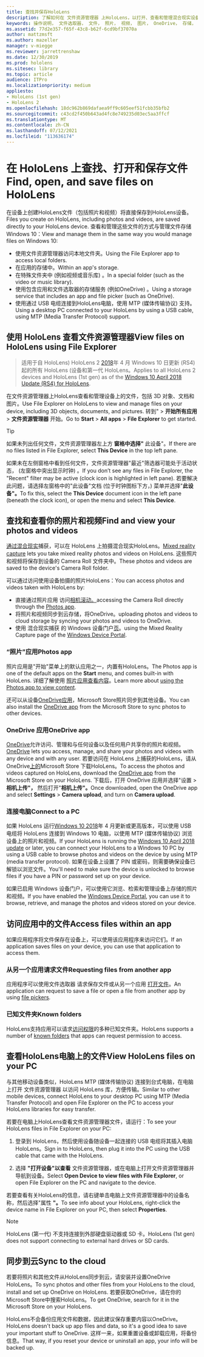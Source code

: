 ```yaml
---
title: 查找并保存HoloLens
description: 了解如何在 文件资源管理器 上HoloLens，以打开、查看和管理混合现实设备上的文件。
keywords: 操作说明， 文件选取器， 文件， 照片， 视频， 图片， OneDrive， 存储， 文件资源管理器， hololens
ms.assetid: 77d2e357-f65f-43c8-b62f-6cd9bf37070a
author: mattzmsft
ms.author: mazeller
manager: v-miegge
ms.reviewer: jarrettrenshaw
ms.date: 12/30/2019
ms.prod: hololens
ms.sitesec: library
ms.topic: article
audience: ITPro
ms.localizationpriority: medium
appliesto:
- HoloLens (1st gen)
- HoloLens 2
ms.openlocfilehash: 18dc962b869dafaea9ff9c605eef51fcbb35bfb2
ms.sourcegitcommit: c43cd2f450b643ad4fc8e749235d03ec5aa3ffcf
ms.translationtype: MT
ms.contentlocale: zh-CN
ms.lasthandoff: 07/12/2021
ms.locfileid: "113636174"
---
```

# <a name="find-open-and-save-files-on-hololens"></a><span data-ttu-id="ba0ba-104">在 HoloLens 上查找、打开和保存文件</span><span class="sxs-lookup"><span data-stu-id="ba0ba-104">Find, open, and save files on HoloLens</span></span>

<span data-ttu-id="ba0ba-105">在设备上创建HoloLens文件（包括照片和视频）将直接保存到HoloLens设备。</span><span class="sxs-lookup"><span data-stu-id="ba0ba-105">Files you create on HoloLens, including photos and videos, are saved directly to your HoloLens device.</span></span> <span data-ttu-id="ba0ba-106">查看和管理这些文件的方式与管理文件存储Windows 10：</span><span class="sxs-lookup"><span data-stu-id="ba0ba-106">View and manage them in the same way you would manage files on Windows 10:</span></span>

- <span data-ttu-id="ba0ba-107">使用文件资源管理器访问本地文件夹。</span><span class="sxs-lookup"><span data-stu-id="ba0ba-107">Using the File Explorer app to access local folders.</span></span>
- <span data-ttu-id="ba0ba-108">在应用的存储中。</span><span class="sxs-lookup"><span data-stu-id="ba0ba-108">Within an app's storage.</span></span>
- <span data-ttu-id="ba0ba-109">在特殊文件夹中 (例如视频或音乐库) 。</span><span class="sxs-lookup"><span data-stu-id="ba0ba-109">In a special folder (such as the video or music library).</span></span>
- <span data-ttu-id="ba0ba-110">使用包含应用和文件选取器的存储服务 (例如OneDrive) 。</span><span class="sxs-lookup"><span data-stu-id="ba0ba-110">Using a storage service that includes an app and file picker (such as OneDrive).</span></span>
- <span data-ttu-id="ba0ba-111">使用通过 USB 电缆连接到HoloLens电脑，使用 MTP (媒体传输协议) 支持。</span><span class="sxs-lookup"><span data-stu-id="ba0ba-111">Using a desktop PC connected to your HoloLens by using a USB cable, using MTP (Media Transfer Protocol) support.</span></span>

## <a name="view-files-on-hololens-using-file-explorer"></a><span data-ttu-id="ba0ba-112">使用 HoloLens 查看文件资源管理器</span><span class="sxs-lookup"><span data-stu-id="ba0ba-112">View files on HoloLens using File Explorer</span></span>

> <span data-ttu-id="ba0ba-113">适用于自 HoloLens) HoloLens 2 [2018](/windows/mixed-reality/release-notes-april-2018)年 4 月 Windows 10 日更新 (RS4) 起的所有 HoloLens (设备和第一代 HoloLens。</span><span class="sxs-lookup"><span data-stu-id="ba0ba-113">Applies to all HoloLens 2 devices and HoloLens (1st gen) as of the [Windows 10 April 2018 Update (RS4) for HoloLens](/windows/mixed-reality/release-notes-april-2018).</span></span>

<span data-ttu-id="ba0ba-114">在文件资源管理器上HoloLens查看和管理设备上的文件，包括 3D 对象、文档和图片。</span><span class="sxs-lookup"><span data-stu-id="ba0ba-114">Use File Explorer on HoloLens to view and manage files on your device, including 3D objects, documents, and pictures.</span></span> <span data-ttu-id="ba0ba-115">转到"   >  **开始所有应用**   >  **文件资源管理器** 开始。</span><span class="sxs-lookup"><span data-stu-id="ba0ba-115">Go to **Start**  > **All apps**  > **File Explorer** to get started.</span></span>

> [!TIP]
> <span data-ttu-id="ba0ba-116">如果未列出任何文件，文件资源管理器左上方 **窗格中选择"** 此设备"。</span><span class="sxs-lookup"><span data-stu-id="ba0ba-116">If there are no files listed in File Explorer, select **This Device** in the top left pane.</span></span>

<span data-ttu-id="ba0ba-117">如果未在左侧窗格中看到任何文件，文件资源管理器"最近"筛选器可能处于活动状态， (左窗格中突出显示时钟) 。</span><span class="sxs-lookup"><span data-stu-id="ba0ba-117">If you don’t see any files in File Explorer, the "Recent" filter may be active (clock icon is highlighted in left pane).</span></span> <span data-ttu-id="ba0ba-118">若要解决此问题，请选择左窗格中的"此设备"文档 (位于时钟图标下方，) 菜单并选择"**此设备"。**</span><span class="sxs-lookup"><span data-stu-id="ba0ba-118">To fix this, select the **This Device** document icon in the left pane (beneath the clock icon), or open the menu and select **This Device**.</span></span>

## <a name="find-and-view-your-photos-and-videos"></a><span data-ttu-id="ba0ba-119">查找和查看你的照片和视频</span><span class="sxs-lookup"><span data-stu-id="ba0ba-119">Find and view your photos and videos</span></span>

<span data-ttu-id="ba0ba-120">[通过混合现实](holographic-photos-and-videos.md)捕获，可以在 HoloLens 上拍摄混合现实HoloLens。</span><span class="sxs-lookup"><span data-stu-id="ba0ba-120">[Mixed reality capture](holographic-photos-and-videos.md) lets you take mixed reality photos and videos on HoloLens.</span></span>  <span data-ttu-id="ba0ba-121">这些照片和视频将保存到设备的 Camera Roll 文件夹中。</span><span class="sxs-lookup"><span data-stu-id="ba0ba-121">These photos and videos are saved to the device's Camera Roll folder.</span></span>

<span data-ttu-id="ba0ba-122">可以通过访问使用设备拍摄的照片HoloLens：</span><span class="sxs-lookup"><span data-stu-id="ba0ba-122">You can access photos and videos taken with HoloLens by:</span></span>

- <span data-ttu-id="ba0ba-123">直接通过照片应用 访问[相机滚动。](holographic-photos-and-videos.md)</span><span class="sxs-lookup"><span data-stu-id="ba0ba-123">accessing the Camera Roll directly through the [Photos app](holographic-photos-and-videos.md).</span></span>
- <span data-ttu-id="ba0ba-124">将照片和视频同步到云存储，将OneDrive。</span><span class="sxs-lookup"><span data-stu-id="ba0ba-124">uploading photos and videos to cloud storage by syncing your photos and videos to OneDrive.</span></span>
- <span data-ttu-id="ba0ba-125">使用 混合现实捕获 的 Windows 设备门户[页](/windows/mixed-reality/using-the-windows-device-portal#mixed-reality-capture)。</span><span class="sxs-lookup"><span data-stu-id="ba0ba-125">using the Mixed Reality Capture page of the [Windows Device Portal](/windows/mixed-reality/using-the-windows-device-portal#mixed-reality-capture).</span></span>

### <a name="photos-app"></a><span data-ttu-id="ba0ba-126">“照片”应用</span><span class="sxs-lookup"><span data-stu-id="ba0ba-126">Photos app</span></span>

<span data-ttu-id="ba0ba-127">照片应用是"开始"菜单上的默认应用之一，内置有HoloLens。</span><span class="sxs-lookup"><span data-stu-id="ba0ba-127">The Photos app is one of the default apps on the **Start** menu, and comes built-in with HoloLens.</span></span> <span data-ttu-id="ba0ba-128">详细了解使用 [照片应用查看内容](holographic-photos-and-videos.md)。</span><span class="sxs-lookup"><span data-stu-id="ba0ba-128">Learn more about [using the Photos app to view content](holographic-photos-and-videos.md).</span></span>

<span data-ttu-id="ba0ba-129">还可以从设备[OneDrive应用](https://www.microsoft.com/p/onedrive/9wzdncrfj1p3)，Microsoft Store照片同步到其他设备。</span><span class="sxs-lookup"><span data-stu-id="ba0ba-129">You can also install the [OneDrive app](https://www.microsoft.com/p/onedrive/9wzdncrfj1p3) from the Microsoft Store to sync photos to other devices.</span></span>

### <a name="onedrive-app"></a><span data-ttu-id="ba0ba-130">OneDrive 应用</span><span class="sxs-lookup"><span data-stu-id="ba0ba-130">OneDrive app</span></span>

<span data-ttu-id="ba0ba-131">[OneDrive](https://onedrive.live.com/)允许访问、管理和与任何设备以及任何用户共享你的照片和视频。</span><span class="sxs-lookup"><span data-stu-id="ba0ba-131">[OneDrive](https://onedrive.live.com/) lets you access, manage, and share your photos and videos with any device and with any user.</span></span> <span data-ttu-id="ba0ba-132">若要访问在 HoloLens 上捕获的HoloLens，请从 OneDrive[上的](https://www.microsoft.com/p/onedrive/9wzdncrfj1p3)Microsoft Store 下载HoloLens。</span><span class="sxs-lookup"><span data-stu-id="ba0ba-132">To access the photos and videos captured on HoloLens, download the [OneDrive app](https://www.microsoft.com/p/onedrive/9wzdncrfj1p3) from the Microsoft Store on your HoloLens.</span></span> <span data-ttu-id="ba0ba-133">下载后，打开 OneDrive 应用并选择"设置  >  **相机上传"，** 然后打开"**相机上传"。**</span><span class="sxs-lookup"><span data-stu-id="ba0ba-133">Once downloaded, open the OneDrive app and select **Settings** > **Camera upload**, and turn on **Camera upload**.</span></span>

### <a name="connect-to-a-pc"></a><span data-ttu-id="ba0ba-134">连接电脑</span><span class="sxs-lookup"><span data-stu-id="ba0ba-134">Connect to a PC</span></span>

<span data-ttu-id="ba0ba-135">如果 HoloLens 运行[Windows 10 2018](/windows/mixed-reality/release-notes-april-2018)年 4 月更新或更高版本，可以使用 USB 电缆将 HoloLens 连接到 Windows 10 电脑，以使用 MTP (媒体传输协议) 浏览设备上的照片和视频。</span><span class="sxs-lookup"><span data-stu-id="ba0ba-135">If your HoloLens is running the [Windows 10 April 2018 update](/windows/mixed-reality/release-notes-april-2018) or later, you can connect your HoloLens to a Windows 10 PC by using a USB cable to browse photos and videos on the device by using MTP (media transfer protocol).</span></span> <span data-ttu-id="ba0ba-136">如果在设备上设置了 PIN 或密码，则需要确保设备已解锁以浏览文件。</span><span class="sxs-lookup"><span data-stu-id="ba0ba-136">You'll need to make sure the device is unlocked to browse files if you have a PIN or password set up on your device.</span></span>  

<span data-ttu-id="ba0ba-137">如果已启用 Windows 设备门户，[](/windows/mixed-reality/using-the-windows-device-portal)可以使用它浏览、检索和管理设备上存储的照片和视频。</span><span class="sxs-lookup"><span data-stu-id="ba0ba-137">If you have enabled the [Windows Device Portal](/windows/mixed-reality/using-the-windows-device-portal), you can use it to browse, retrieve, and manage the photos and videos stored on your device.</span></span>

## <a name="access-files-within-an-app"></a><span data-ttu-id="ba0ba-138">访问应用中的文件</span><span class="sxs-lookup"><span data-stu-id="ba0ba-138">Access files within an app</span></span>

<span data-ttu-id="ba0ba-139">如果应用程序将文件保存在设备上，可以使用该应用程序来访问它们。</span><span class="sxs-lookup"><span data-stu-id="ba0ba-139">If an application saves files on your device, you can use that application to access them.</span></span>

### <a name="requesting-files-from-another-app"></a><span data-ttu-id="ba0ba-140">从另一个应用请求文件</span><span class="sxs-lookup"><span data-stu-id="ba0ba-140">Requesting files from another app</span></span>

<span data-ttu-id="ba0ba-141">应用程序可以使用文件选取器 请求保存文件或从另一个应用 [打开文件](/windows/mixed-reality/app-model#file-pickers)。</span><span class="sxs-lookup"><span data-stu-id="ba0ba-141">An application can request to save a file or open a file from another app by using [file pickers](/windows/mixed-reality/app-model#file-pickers).</span></span>

### <a name="known-folders"></a><span data-ttu-id="ba0ba-142">已知文件夹</span><span class="sxs-lookup"><span data-stu-id="ba0ba-142">Known folders</span></span>

<span data-ttu-id="ba0ba-143">HoloLens支持应用可以请求[访问权限](/windows/mixed-reality/app-model#known-folders)的多种已知文件夹。</span><span class="sxs-lookup"><span data-stu-id="ba0ba-143">HoloLens supports a number of [known folders](/windows/mixed-reality/app-model#known-folders) that apps can request permission to access.</span></span>

## <a name="view-hololens-files-on-your-pc"></a><span data-ttu-id="ba0ba-144">查看HoloLens电脑上的文件</span><span class="sxs-lookup"><span data-stu-id="ba0ba-144">View HoloLens files on your PC</span></span>

<span data-ttu-id="ba0ba-145">与其他移动设备类似，HoloLens MTP (媒体传输协议) 连接到台式电脑，在电脑上打开 文件资源管理器 以访问 HoloLens 库，方便传输。</span><span class="sxs-lookup"><span data-stu-id="ba0ba-145">Similar to other mobile devices, connect HoloLens to your desktop PC using MTP (Media Transfer Protocol) and open File Explorer on the PC to access your HoloLens libraries for easy transfer.</span></span>

<span data-ttu-id="ba0ba-146">若要在电脑上HoloLens查看文件资源管理器文件，请运行：</span><span class="sxs-lookup"><span data-stu-id="ba0ba-146">To see your HoloLens files in File Explorer on your PC:</span></span>

1. <span data-ttu-id="ba0ba-147">登录到 HoloLens，然后使用设备随设备一起连接的 USB 电缆将其插入电脑HoloLens。</span><span class="sxs-lookup"><span data-stu-id="ba0ba-147">Sign in to HoloLens, then plug it into the PC using the USB cable that came with the HoloLens.</span></span>

1. <span data-ttu-id="ba0ba-148">选择 **"打开设备"以查看** 文件资源管理器，或在电脑上打开文件资源管理器并导航到设备。</span><span class="sxs-lookup"><span data-stu-id="ba0ba-148">Select **Open Device to view files with File Explorer**, or open File Explorer on the PC and navigate to the device.</span></span>

<span data-ttu-id="ba0ba-149">若要查看有关HoloLens的信息，请右键单击电脑上文件资源管理器中的设备名称，然后选择"属性 **"。**</span><span class="sxs-lookup"><span data-stu-id="ba0ba-149">To see info about your HoloLens, right-click the device name in File Explorer on your PC, then select **Properties**.</span></span>

> [!NOTE]
> <span data-ttu-id="ba0ba-150">HoloLens (第一代) 不支持连接到外部硬盘驱动器或 SD 卡。</span><span class="sxs-lookup"><span data-stu-id="ba0ba-150">HoloLens (1st gen) does not support connecting to external hard drives or SD cards.</span></span>

## <a name="sync-to-the-cloud"></a><span data-ttu-id="ba0ba-151">同步到云</span><span class="sxs-lookup"><span data-stu-id="ba0ba-151">Sync to the cloud</span></span>

<span data-ttu-id="ba0ba-152">若要将照片和其他文件从HoloLens同步到云，请安装并设置OneDrive HoloLens。</span><span class="sxs-lookup"><span data-stu-id="ba0ba-152">To sync photos and other files from your HoloLens to the cloud, install and set up OneDrive on HoloLens.</span></span> <span data-ttu-id="ba0ba-153">若要获取OneDrive，请在你的Microsoft Store中搜索HoloLens。</span><span class="sxs-lookup"><span data-stu-id="ba0ba-153">To get OneDrive, search for it in the Microsoft Store on your HoloLens.</span></span>

<span data-ttu-id="ba0ba-154">HoloLens不会备份应用文件和数据，因此建议保存重要内容以OneDrive。</span><span class="sxs-lookup"><span data-stu-id="ba0ba-154">HoloLens doesn't back up app files and data, so it's a good idea to save your important stuff to OneDrive.</span></span> <span data-ttu-id="ba0ba-155">这样一来，如果重置设备或卸载应用，将备份信息。</span><span class="sxs-lookup"><span data-stu-id="ba0ba-155">That way, if you reset your device or uninstall an app, your info will be backed up.</span></span>
